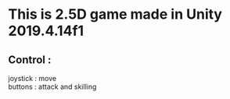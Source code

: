 # This is 2.5D game made in Unity 2019.4.14f1  
## Control :  
joystick : move  
buttons : attack and skilling  
